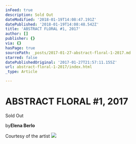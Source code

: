 ```yaml
---
inFeed: true
description: Sold Out
dateModified: '2018-01-19T14:08:47.191Z'
datePublished: '2018-01-19T14:08:48.542Z'
title: 'ABSTRACT FLORAL #1, 2017'
author: []
publisher: {}
via: {}
hasPage: true
sourcePath: _posts/2017-01-27-abstract-floral-1-2017.md
starred: false
datePublishedOriginal: '2017-01-27T21:57:11.155Z'
url: abstract-floral-1-2017/index.html
_type: Article

---
```

# ABSTRACT FLORAL \#1, 2017

Sold Out

by**Elena Berlo**

Courtesy of the artist
![](https://the-grid-user-content.s3-us-west-2.amazonaws.com/4cf7b8f3-e29c-47a2-b34a-3c57020abfa7.jpg)